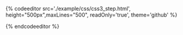 {% codeeditor   src='./example/css/css3_step.html', height="500px",maxLines="500", readOnly='true', theme='github' %}

{% endcodeeditor %}
